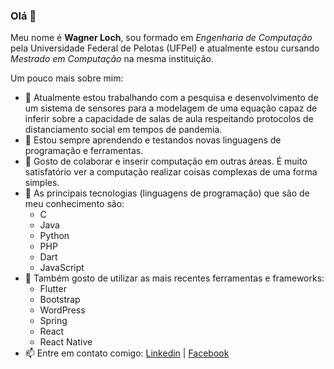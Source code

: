 ### Olá 👋


Meu nome é **Wagner Loch**, sou formado em *Engenharia de Computação* pela Universidade Federal de Pelotas (UFPel) e atualmente estou cursando *Mestrado em Computação* na mesma instituição.

Um pouco mais sobre mim:

- 🔭 Atualmente estou trabalhando com a pesquisa e desenvolvimento de um sistema de sensores para a modelagem de uma equação capaz de inferir sobre a capacidade de salas de aula respeitando protocolos de distanciamento social em tempos de pandemia.
- 🌱 Estou sempre aprendendo e testandos novas linguagens de programação e ferramentas.
- 👯 Gosto de colaborar e inserir computação em outras áreas. É muito satisfatório ver a computação realizar coisas complexas de uma forma simples.
- 🚀 As principais tecnologias (linguagens de programação) que são de meu conhecimento são:
   * C
   * Java
   * Python
   * PHP
   * Dart
   * JavaScript
- 🌊 Também gosto de utilizar as mais recentes ferramentas e frameworks:
   * Flutter
   * Bootstrap
   * WordPress
   * Spring
   * React
   * React Native
- 📫 Entre em contato comigo: [Linkedin](https://www.linkedin.com/in/wagnerloch/) | [Facebook](https://www.facebook.com/loch.wagner)

